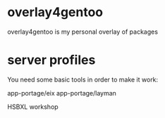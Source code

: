 overlay4gentoo
==============

overlay4gentoo is my personal overlay of packages

server profiles
===============

You need some basic tools in order to make it work:

app-portage/eix
app-portage/layman

HSBXL workshop
